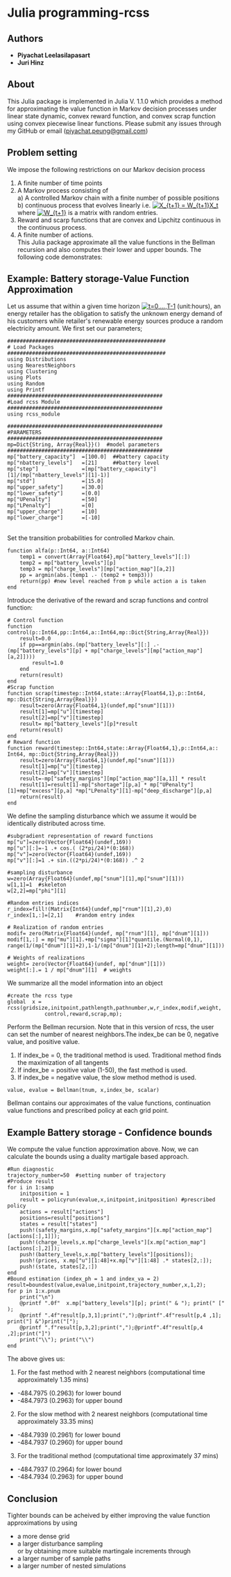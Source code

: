 # Julia programming-rcss

## Authors
* **Piyachat Leelasilapasart** 
* **Juri Hinz**

## About
This Julia package is implemented in Julia V. 1.1.0 which provides a method for approximating the value function in Markov decision processes under linear state dynamic, convex reward function, 
and convex scrap function using convex piecewise linear functions. Please submit any issues through my GitHub or email 
(piyachat.peung@gmail.com) 

## Problem setting 
We impose the following restrictions on our Markov decision process
1)	A finite number of time points
2)	A Markov process consisting of 
<br />  a) A controlled Markov chain with a finite number of possible positions 
<br />  b) continuous process that evolves linearly i.e. <a href="https://www.codecogs.com/eqnedit.php?latex=X_{t&plus;1}&space;=&space;W_{t&plus;1}X_t" target="_blank"><img src="https://latex.codecogs.com/gif.latex?X_{t&plus;1}&space;=&space;W_{t&plus;1}X_t" title="X_{t+1} = W_{t+1}X_t" /></a> where <a href="https://www.codecogs.com/eqnedit.php?latex=W_{t&plus;1}" target="_blank"><img src="https://latex.codecogs.com/gif.latex?W_{t&plus;1}" title="W_{t+1}" /></a> is a matrix with random entries.
3)	Reward and scarp functions that are convex and Lipchitz continuous in the continuous process.
4)	A finite number of actions.
<br /> This Julia package approximate all the value functions in the Bellman recursion and also computes their lower and upper bounds. The following code demonstrates:

## Example: Battery storage-Value Function Approximation
Let us assume that within a given time horizon <a href="https://www.codecogs.com/eqnedit.php?latex=t=0,...,T-1" target="_blank"><img src="https://latex.codecogs.com/gif.latex?t=0,...,T-1" title="t=0,...,T-1" /></a>
(unit:hours), an energy retailer has the obligation to satisfy the unknown energy demand of his customers while retailer's renewable 
energy sources produce a random electricity amount. We first set our parameters;

```
###################################################
# Load Packages
###################################################
using Distributions
using NearestNeighbors
using Clustering
using Plots
using Random
using Printf
##################################################
#Load rcss Module
##################################################
using rcss_module

##################################################
#PARAMETERS
##################################################
mp=Dict{String, Array{Real}}()  #model parameters
##################################################
mp["battery_capacity"]  =[100.0]  ##battery capacity
mp["nbattery_levels"]   =[21]     ##battery level
mp["step"]              =[mp["battery_capacity"][1]/(mp["nbattery_levels"][1]-1)]
mp["std"]               =[15.0]
mp["upper_safety"]      =[30.0]
mp["lower_safety"]      =[0.0]
mp["UPenalty"]          =[50]
mp["LPenalty"]          =[0]
mp["upper_charge"]      =[10]
mp["lower_charge"]      =[-10]
```
<br /> Set the transition probabilities for controlled Markov chain.
```
function alfa(p::Int64, a::Int64) 
    temp1 = convert(Array{Float64},mp["battery_levels"][:])
    temp2 = mp["battery_levels"][p]
    temp3 = mp["charge_levels"][mp["action_map"][a,2]]
    pp = argmin(abs.(temp1 .- (temp2 + temp3)))
    return(pp) #new level reached from p while action a is taken
end
```
Introduce the derivative of the reward and scrap functions and control function:

```
# Control function
function control(p::Int64,pp::Int64,a::Int64,mp::Dict{String,Array{Real}})
    result=0.0
    if pp==argmin(abs.(mp["battery_levels"][:] .- (mp["battery_levels"][p] + mp["charge_levels"][mp["action_map"][a,2]])))
        result=1.0
    end
    return(result)
end
#Scrap function
function scrap(timestep::Int64,state::Array{Float64,1},p::Int64, mp::Dict{String,Array{Real}})
    result=zero(Array{Float64,1}(undef,mp["snum"][1]))
    result[1]=mp["u"][timestep] 
    result[2]=mp["v"][timestep] 
    result= mp["battery_levels"][p]*result
    return(result)
end
# Reward function
function reward(timestep::Int64,state::Array{Float64,1},p::Int64,a:: Int64, mp::Dict{String,Array{Real}})
    result=zero(Array{Float64,1}(undef,mp["snum"][1]))
    result[1]=mp["u"][timestep]
    result[2]=mp["v"][timestep]
    result=-mp["safety_margins"][mp["action_map"][a,1]] * result
    result[1]=result[1]-mp["shortage"][p,a] * mp["UPenalty"][1]+mp["excess"][p,a] *mp["LPenalty"][1]-mp["deep_discharge"][p,a]
    return(result)
end
```
We define the sampling disturbance which we assume it would be identically distributed across time. 

```
#subgradient representation of reward functions
mp["u"]=zero(Vector{Float64}(undef,169))
mp["u"][:]=-1 .+ cos.( (2*pi/24)*(0:168))
mp["v"]=zero(Vector{Float64}(undef,169))
mp["v"][:]=1 .+ sin.((2*pi/24)*(0:168)) .^ 2

#sampling disturbance
w=zero(Array{Float64}(undef,mp["snum"][1],mp["snum"][1]))
w[1,1]=1  #skeleton
w[2,2]=mp["phi"][1]

#Random entries indices
r_index=fill!(Matrix{Int64}(undef,mp["rnum"][1],2),0)
r_index[1,:]=[2,1]    #random entry index

# Realization of random entries
modif= zero(Matrix{Float64}(undef, mp["rnum"][1], mp["dnum"][1])) 
modif[1,:] = mp["mu"][1].+mp["sigma"][1]*quantile.(Normal(0,1), range(1/(mp["dnum"][1]+2),1-1/(mp["dnum"][1]+2);length=mp["dnum"][1]))

# Weights of realizations
weight= zero(Vector{Float64}(undef, mp["dnum"][1]))
weight[:].= 1 / mp["dnum"][1]  # weights

```
We summarize all the model information into an object
```
#create the rcss type 
global  x = rcss(gridsize,initpoint,pathlength,pathnumber,w,r_index,modif,weight,
			control,reward,scrap,mp);
```
Perform the Bellman recursion. Note that in this version of rcss, the user can set the number of nearest neighbors.The index_be can be 0, negative value, and positive value.
1)	If index_be = 0, the traditional method is used. Traditional method finds the maximization of all tangents
2)	If index_be = positive value (1-50), the fast method is used.
3)	If index_be = negative value, the slow method method is used.
```
value, evalue = Bellman(tnum, x,index_be, scalar)
```
Bellman contains our approximates of the value functions, continuation value functions and prescribed policy at each grid point. 

## Example Battery storage - Confidence bounds
We compute the value function approximation above. Now, we can calculate the bounds using a duality martigale based approach. 
```
#Run diagnostic
trajectory_number=50  #setting number of trajectory
#Produce result
for i in 1:samp
    initposition = 1  
    result = policyrun(evalue,x,initpoint,initposition) #prescribed policy
    actions = result["actions"]
    positions=result["positions"]
    states = result["states"]
    push!(safety_margins,x.mp["safety_margins"][x.mp["action_map"][actions[:],1]]);
    push!(charge_levels,x.mp["charge_levels"][x.mp["action_map"][actions[:],2]]);
    push!(battery_levels,x.mp["battery_levels"][positions]);
    push!(prices, x.mp["u"][1:48]+x.mp["v"][1:48] .* states[2,:]);
    push!(state, states[2,:])
end
#Bound estimation (index_ph = 1 and index_va = 2)
result=boundest(value,evalue,initpoint,trajectory_number,x,1,2); 
for p in 1:x.pnum
    print("\n")
    @printf ".0f"  x.mp["battery_levels"][p]; print(" & "); print(" [" );
    @printf ".4f"result[p,3,1];print(",");@printf".4f"result[p,4 ,1]; print("] &")print("[");
    @printf ".f"result[p,3,2];print(",");@printf".4f"result[p,4 ,2];print("]")
    print("\\"); print("\\")
end
```
The above gives us: 
1)	For the fast method with 2 nearest neighbors (computational time approximately 1.35 mins)
* -484.7975 (0.2963) for lower bound
* -484.7973 (0.2963) for upper bound
2)	For the slow method with 2 nearest neighbors (computational time approximately 33.35 mins)
* -484.7939 (0.2961) for lower bound
* -484.7937 (0.2960) for upper bound
3)	For the traditional method (computational time approximately 37 mins)
* -484.7937 (0.2964) for lower bound
* -484.7934 (0.2963) for upper bound

## Conclusion
Tighter bounds can be acheived by either improving the value function approximations by using
* a more dense grid
* a larger disturbance sampling
<br /> or by obtaining more suitable martingale increments through
* a larger number of sample paths
* a larger number of nested simulations
